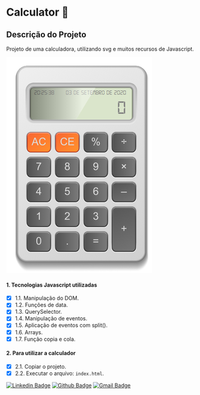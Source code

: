 # Calculator :ant:

## Descrição do Projeto

<p>Projeto de uma calculadora, utilizando svg e muitos recursos de Javascript.</p>

<img src="/images/tela.png" alt="Tela da calculadora">


#### 1. Tecnologias Javascript utilizadas

- [x] 1.1. Manipulação do DOM.
- [x] 1.2. Funções de data.
- [x] 1.3. QuerySelector.
- [x] 1.4. Manipulação de eventos.
- [x] 1.5. Aplicação de eventos com split().
- [x] 1.6. Arrays.
- [x] 1.7. Função copia e cola.

#### 2. Para utilizar a calculador

- [x] 2.1. Copiar o projeto.
- [x] 2.2. Executar o arquivo: `index.html`.

[![Linkedin Badge](https://img.shields.io/badge/-Alex%20Pulido-blue?style=flat-square&logo=Linkedin&logoColor=white&link=https://www.linkedin.com/in/alex-pulido-5b243758/)](https://www.linkedin.com/in/alex-pulido-5b243758/) 
[![Github Badge](https://img.shields.io/badge/-Alex%20Pulido-black?style=flat-square&logo=Github&logoColor=white&link=https://www.github.com/axpalx/)](https://www.github.com/axpalx/) 
[![Gmail Badge](https://img.shields.io/badge/-axpalx@gmail.com-c14438?style=flat-square&logo=Gmail&logoColor=white&link=mailto:axpalx@gmail.com)](mailto:axpalx@gmail.com)
